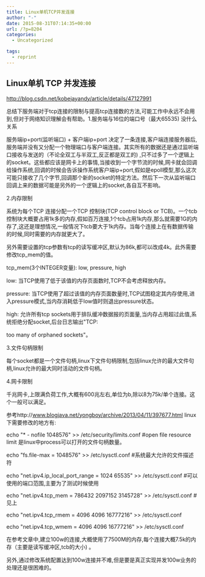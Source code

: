```yaml
---
title: Linux单机TCP并发连接
author: "-"
date: 2015-08-31T07:14:35+00:00
url: /?p=8204
categories:
  - Uncategorized

tags:
  - reprint
---
```

## Linux单机 TCP 并发连接
http://blog.csdn.net/kobejayandy/article/details/47127991


总结下服务端对于tcp连接的限制与提高tcp连接数的方法,可能工作中永远不会用到,但对于网络知识理解会有帮助。1.服务端与16位的端口号（最大65535) 没什么关系
  
服务端ip+port(监听端口) + 客户端ip+port 决定了一条连接,客户端连接服务器后,服务端并没有又分配一个物理端口与客户端连接。其实所有的数据还是通过监听端口接收与发送的（不论全双工与半双工,反正都是双工的) ,只不过多了一个逻辑上的socket。这些都应该是网卡上的事情,当接收到一个字节流的时候,网卡就会回调给操作系统,回调的时候会告诉操作系统客户端ip+port,假如是epoll模型,那么这次可能只接收了几个字节,回调那个新的socket的特定方法。然后下一次从监听端口回调上来的数据可能是另外的一个逻辑上的socket,各自互不影响。

2.内存限制
  
系统为每个TCP 连接分配一个TCP 控制块(TCP control block or TCB)。一个tcb控制块大概要占用1k多的内存,假如百万连接,1个tcb占用1k内存,那么就需要1G的内存了,这还是理想情况,一般情况下tcb要大于1k内存。当每个连接上在有数据传输的时候,同时需要的内存就更大了。

另外需要设置的tcp参数有tcp的读写缓冲区,默认为86k,都可以改成4k。此外需要修改tcp_mem的值。

tcp_mem(3个INTEGER变量): low, pressure, high
  
low: 当TCP使用了低于该值的内存页面数时,TCP不会考虑释放内存。
  
pressure: 当TCP使用了超过该值的内存页面数量时,TCP试图稳定其内存使用,进入pressure模式,当内存消耗低于low值时则退出pressure状态。
  
high: 允许所有tcp sockets用于排队缓冲数据报的页面量,当内存占用超过此值,系统拒绝分配socket,后台日志输出"TCP:
  
too many of orphaned sockets"。
  
3.文件句柄限制
  
每个socket都是一个文件句柄,linux下文件句柄限制,包括linux允许的最大文件句柄,linux允许的最大同时活动的文件句柄。

4.网卡限制
  
千兆网卡,上限满负荷工作,大概有600兆左右,单位为b,除以8为75k/单个连接。这个一般可以满足。

参考http://www.blogjava.net/yongboy/archive/2013/04/11/397677.html linux下需要修改的地方有: 
  
echo "* - nofile 1048576" >> /etc/security/limits.conf   #open file resource limit 是linux中process可以打开的文件句柄数量。
  
echo "fs.file-max = 1048576" >> /etc/sysctl.conf    #系统最大允许的文件描述符
  
echo "net.ipv4.ip_local_port_range = 1024 65535" >> /etc/sysctl.conf   #可以使用的端口范围,主要为了测试时候使用
  
echo "net.ipv4.tcp_mem = 786432 2097152 3145728" >> /etc/sysctl.conf   #见上
  
echo "net.ipv4.tcp_rmem = 4096 4096 16777216" >> /etc/sysctl.conf
  
echo "net.ipv4.tcp_wmem = 4096 4096 16777216" >> /etc/sysctl.conf
  
在参考文章中,建立100w的连接,大概使用了7500M的内存,每个连接大概7.5k的内存（主要是读写缓冲区,tcb的大小) 。

另外,通过修改系统配置达到100w连接并不难,但是要是真正实现并发100w业务的处理还是很困难的。